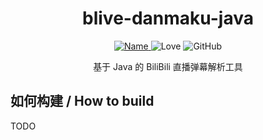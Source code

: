 <div align="center">
    <h1>
        blive-danmaku-java
    </h1>
    <a href="https://github.com/Dengzixu/blive-danmaku-java/">
        <img alt="Name" src="https://img.shields.io/badge/project-blive--danmaku--java-green?style=for-the-badge&logo=github">
    </a>
    <img alt="Love" src="https://img.shields.io/badge/code%20with-love%E2%99%A5%EF%B8%8F-CC0066?style=for-the-badge">
    <img alt="GitHub" src="https://img.shields.io/github/license/Dengzixu/blive-danmaku-java?style=for-the-badge">
    <p>基于 Java 的 BiliBili 直播弹幕解析工具</p>
</div>

## 如何构建 / How to build

TODO